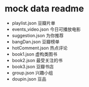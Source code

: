 # mock data readme

- playlist.json  豆瓣片单
- events_video.json 今日可播放电影
- suggestion.json 为你推荐
- bangDan.json 豆瓣榜单
- hotComment.json 热点评论
- book1.json 虚构类图书
- book2.json 最受关注的书
- book3.json 豆瓣书店
- group.json 兴趣小组
- doupin.json 豆品
